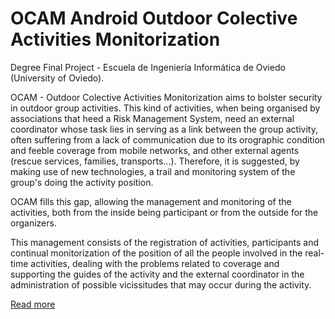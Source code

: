 # OCAM Android Outdoor Colective Activities Monitorization

Degree Final Project - Escuela de Ingeniería Informática de Oviedo (University of Oviedo). 

OCAM - Outdoor Colective Activities Monitorization aims to bolster security in outdoor group activities. This kind of activities, when being organised by associations that heed a Risk Management System, need an external coordinator whose task lies in serving as a link between the group activity, often suffering from a lack of communication due to its orographic condition and feeble coverage from mobile networks, and other external agents (rescue services, families, transports...). Therefore, it is suggested, by making use of new technologies, a trail and monitoring system of the group's doing the activity position.

OCAM fills this gap, allowing the management and monitoring of the activities, both from the inside being participant or from the outside for the organizers.

This management consists of the registration of activities, participants and continual monitorization of the position of all the people involved in the real-time activities, dealing with the problems related to coverage and supporting the guides of the activity and the external coordinator in the administration of possible vicissitudes that may occur during the activity.

[Read more](https://github.com/victorcastanogutierrez/OCAM/blob/master/ocam.pdf)
